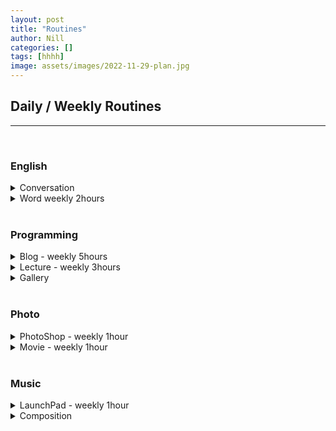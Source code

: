 ```yaml
---
layout: post
title: "Routines"
author: Nill
categories: []
tags: [hhhh]
image: assets/images/2022-11-29-plan.jpg
---
```


## Daily / Weekly Routines  

---

<br/>


### English  

  <details>
  <summary> Conversation </summary>
  <ul>
    <li> Yanadoo - daily 1 lecture </li>
    <li> Movie weekly 2hours (with Drama and Youtube)</li>
  - About Time
  - Inception
    <li> Drama weekly 2hours (with Movie and Youtube)</li>
  - Big Bang Theory
  - Sherlock Holmes
  <li> Youtube weekly 2hours (with Movie and Drama)</li>
  - British Man
  <li> Pop Song </li>
  <li> Class - somoim </li>
  </ul>
 </details>
 <details>
  <summary> Word weekly 2hours</summary>
  <ul>
    <li> Yanadoo </li>
    <li> Sentence </li>
  - Personal organized sentence
  </ul>
 </details>

<br/>

### Programming

  <details>
  <summary> Blog - weekly 5hours</summary>
  <ul>
    <li> Data Visualization </li>
    <li> Ethics </li>
  </ul>
  </details>
  <details>
  <summary> Lecture - weekly 3hours </summary>
  <ul>
    <li> Node </li>
    <li> React </li>
    <li> AWS </li>
    <li> Algorithm </li>
    <li> 3D JS </li>
    <li> Typescript </li>
  </ul>
  </details>
  <details>
  <summary> Gallery </summary>
  </details>

<br/>

### Photo

  <details>
  <summary> PhotoShop - weekly 1hour </summary>
  </details>
  <details>
  <summary> Movie - weekly 1hour </summary>
  </details>

<br/>

### Music

  <details>
  <summary> LaunchPad - weekly 1hour </summary>
  </details>
  <details>
  <summary> Composition </summary>
  </details>

